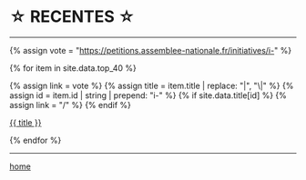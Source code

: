 ☆ RECENTES ☆
=============

----

<div class="content" markdown="1">

{% assign vote = "https://petitions.assemblee-nationale.fr/initiatives/i-" %}

{% for item in site.data.top_40 %}

{% assign link = vote %}
{% assign title = item.title | replace: "|", "\\|" %}
{% assign id = item.id | string | prepend: "i-" %}
{% if site.data.title[id] %} {% assign link = "/" %}
{% endif %}

[{{ title }}]({{link}}{{item.id}})

{% endfor %}

</div>

----

[home](/)

